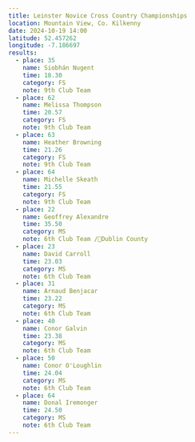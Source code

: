 ```yaml
---
title: Leinster Novice Cross Country Championships
location: Mountain View, Co. Kilkenny
date: 2024-10-19 14:00
latitude: 52.457262
longitude: -7.186697
results:
  - place: 35
    name: Siobhán Nugent
    time: 18.30
    category: FS
    note: 9th Club Team
  - place: 62
    name: Melissa Thompson
    time: 20.57
    category: FS
    note: 9th Club Team
  - place: 63
    name: Heather Browning
    time: 21.26
    category: FS
    note: 9th Club Team
  - place: 64
    name: Michelle Skeath
    time: 21.55
    category: FS
    note: 9th Club Team
  - place: 22
    name: Geoffrey Alexandre
    time: 35.50
    category: MS
    note: 6th Club Team /🥇Dublin County 
  - place: 23
    name: David Carroll
    time: 23.03
    category: MS
    note: 6th Club Team
  - place: 31
    name: Arnaud Benjacar
    time: 23.22
    category: MS
    note: 6th Club Team
  - place: 40
    name: Conor Galvin
    time: 23.38
    category: MS
    note: 6th Club Team
  - place: 50
    name: Conor O'Loughlin
    time: 24.04
    category: MS
    note: 6th Club Team
  - place: 64
    name: Donal Iremonger
    time: 24.50
    category: MS
    note: 6th Club Team
---
```

